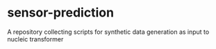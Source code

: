 # sensor-prediction
A repository collecting scripts for synthetic data generation as input to nucleic transformer
